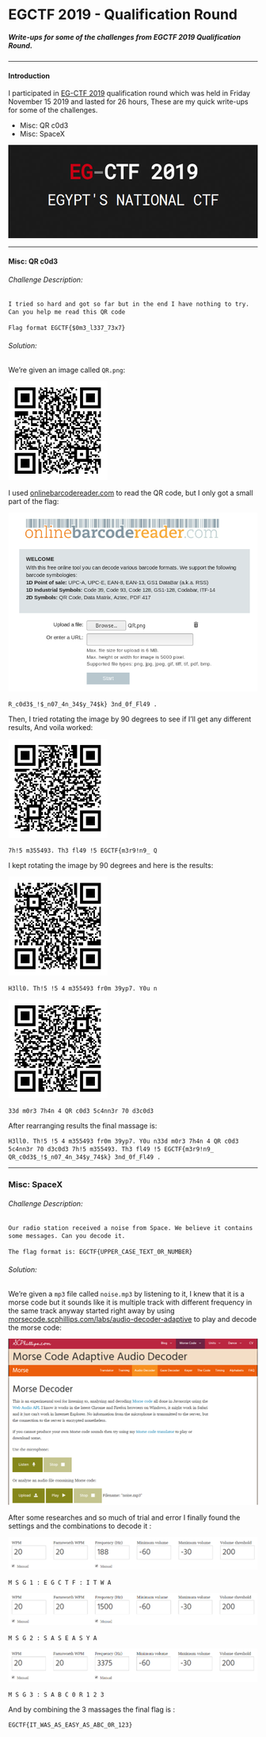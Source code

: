 # EGCTF 2019 - Qualification Round

##### Write-ups for some of the challenges from EGCTF 2019 Qualification Round.

---

#### Introduction

 I participated in [EG-CTF 2019](https://ctf2019.egcert.eg/) qualification round which was held in Friday November 15 2019 and lasted for 26 hours, These are my quick write-ups for some of the challenges. 

- Misc: QR c0d3
- Misc: SpaceX

![](https://github.com/XxsenchixX/EGCTF-2019-Qualification-Round/blob/master/IMGs/header.png?raw=true)

---

#### Misc: QR c0d3

###### Challenge Description:

```
I tried so hard and got so far but in the end I have nothing to try. Can you help me read this QR code

Flag format EGCTF{$0m3_l337_73x7}
```

###### Solution:

 We’re given an image called `QR.png`: 

![](https://github.com/XxsenchixX/EGCTF-2019-Qualification-Round/blob/master/IMGs/QR.png?raw=true)

I used [onlinebarcodereader.com](https://www.onlinebarcodereader.com/) to read the QR code, but I only got a small part of the flag:

![](https://github.com/XxsenchixX/EGCTF-2019-Qualification-Round/blob/master/IMGs/scanner.png?raw=true)

```
R_c0d3$_!$_n07_4n_34$y_74$k} 3nd_0f_Fl49 .
```

Then, I tried rotating the image by 90 degrees to see if I’ll get any different results, And voila worked:

![](https://github.com/XxsenchixX/EGCTF-2019-Qualification-Round/blob/master/IMGs/QR2.png?raw=true)

```
7h!5 m355493. Th3 fl49 !5 EGCTF{m3r9!n9_ Q
```



I kept rotating the image by 90 degrees and here is the results:

![](https://github.com/XxsenchixX/EGCTF-2019-Qualification-Round/blob/master/IMGs/QR3.png?raw=true)

```
H3ll0. Th!5 !5 4 m355493 fr0m 39yp7. Y0u n
```



![](https://github.com/XxsenchixX/EGCTF-2019-Qualification-Round/blob/master/IMGs/QR4.png?raw=true)

```
33d m0r3 7h4n 4 QR c0d3 5c4nn3r 70 d3c0d3
```



After rearranging results the final massage is:

```
H3ll0. Th!5 !5 4 m355493 fr0m 39yp7. Y0u n33d m0r3 7h4n 4 QR c0d3 5c4nn3r 70 d3c0d3 7h!5 m355493. Th3 fl49 !5 EGCTF{m3r9!n9_ QR_c0d3$_!$_n07_4n_34$y_74$k} 3nd_0f_Fl49 .
```





---





### Misc: SpaceX

###### Challenge Description:

```
Our radio station received a noise from Space. We believe it contains some messages. Can you decode it.

The flag format is: EGCTF{UPPER_CASE_TEXT_0R_NUMBER}
```

###### Solution: 

 We’re given a `mp3` file called `noise.mp3` by listening to it, I knew that it is a morse code but it sounds like it is multiple track with different frequency in the same track anyway started right away by using [morsecode.scphillips.com/labs/audio-decoder-adaptive](https://morsecode.scphillips.com/labs/audio-decoder-adaptive/) to play and decode the morse code:

![](https://github.com/XxsenchixX/EGCTF-2019-Qualification-Round/blob/master/IMGs/decoder.png?raw=true)



After some researches and so much of trial and error I finally found the settings and the combinations to decode it :

![](https://github.com/XxsenchixX/EGCTF-2019-Qualification-Round/blob/master/IMGs/settings1.png?raw=true)

```
M S G 1 : E G C T F : I T W A
```



![](https://github.com/XxsenchixX/EGCTF-2019-Qualification-Round/blob/master/IMGs/settings2.png?raw=true)

```
M S G 2 : S A S E A S Y A
```



![](https://github.com/XxsenchixX/EGCTF-2019-Qualification-Round/blob/master/IMGs/settings3.png?raw=true)

```
M S G 3 : S A B C 0 R 1 2 3
```



And by combining the 3 massages the final flag is :

```
EGCTF{IT_WAS_AS_EASY_AS_ABC_0R_123}
```

